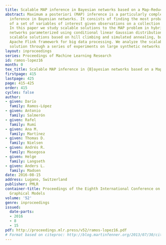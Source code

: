 ```yaml
---
title: Scalable MAP inference in Bayesian networks based on a Map-Reduce approach
abstract: Maximum a posteriori (MAP) inference is a particularly complex type of probabilistic
  inference in Bayesian networks. It consists of finding the most probable configuration
  of a set of variables of interest given observations on a collection of other variables.
  In this paper we study scalable solutions to the MAP problem in hybrid Bayesian
  networks parameterized using conditional linear Gaussian distributions. We propose
  scalable solutions based on hill climbing and simulated annealing, built on the
  Apache Flink framework for big data processing. We analyze the scalability of the
  solution through a series of experiments on large synthetic networks.
layout: inproceedings
series: Proceedings of Machine Learning Research
id: ramos-lopez16
month: 0
tex_title: Scalable MAP inference in {B}ayesian networks based on a Map-Reduce approach
firstpage: 415
lastpage: 425
page: 415-425
order: 415
cycles: false
author:
- given: Darı́o
  family: Ramos-López
- given: Antonio
  family: Salmerón
- given: Rafel
  family: Rumı́
- given: Ana M.
  family: Martı́nez
- given: Thomas D.
  family: Nielsen
- given: Andrés R.
  family: Masegosa
- given: Helge
  family: Langseth
- given: Anders L.
  family: Madsen
date: 2016-08-15
address: Lugano, Switzerland
publisher: PMLR
container-title: Proceedings of the Eighth International Conference on Probabilistic
  Graphical Models
volume: '52'
genre: inproceedings
issued:
  date-parts:
  - 2016
  - 8
  - 15
pdf: http://proceedings.mlr.press/v52/ramos-lopez16.pdf
# Format based on citeproc: http://blog.martinfenner.org/2013/07/30/citeproc-yaml-for-bibliographies/
---
```

